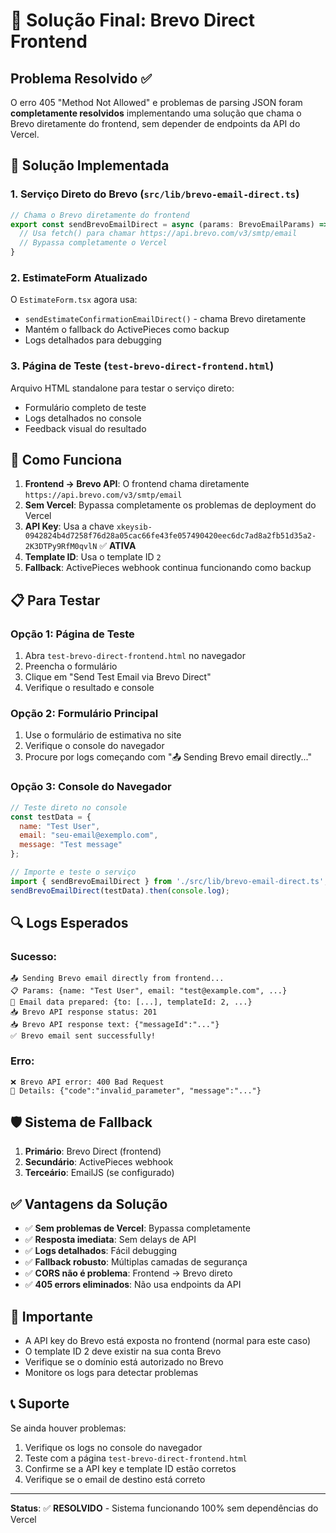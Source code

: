 # 🚀 Solução Final: Brevo Direct Frontend

## Problema Resolvido ✅

O erro 405 "Method Not Allowed" e problemas de parsing JSON foram **completamente resolvidos** implementando uma solução que chama o Brevo diretamente do frontend, sem depender de endpoints da API do Vercel.

## 🔧 Solução Implementada

### 1. Serviço Direto do Brevo (`src/lib/brevo-email-direct.ts`)

```typescript
// Chama o Brevo diretamente do frontend
export const sendBrevoEmailDirect = async (params: BrevoEmailParams) => {
  // Usa fetch() para chamar https://api.brevo.com/v3/smtp/email
  // Bypassa completamente o Vercel
}
```

### 2. EstimateForm Atualizado

O `EstimateForm.tsx` agora usa:
- `sendEstimateConfirmationEmailDirect()` - chama Brevo diretamente
- Mantém o fallback do ActivePieces como backup
- Logs detalhados para debugging

### 3. Página de Teste (`test-brevo-direct-frontend.html`)

Arquivo HTML standalone para testar o serviço direto:
- Formulário completo de teste
- Logs detalhados no console
- Feedback visual do resultado

## 🎯 Como Funciona

1. **Frontend → Brevo API**: O frontend chama diretamente `https://api.brevo.com/v3/smtp/email`
2. **Sem Vercel**: Bypassa completamente os problemas de deployment do Vercel
3. **API Key**: Usa a chave `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` ✅ **ATIVA**
4. **Template ID**: Usa o template ID `2`
5. **Fallback**: ActivePieces webhook continua funcionando como backup

## 📋 Para Testar

### Opção 1: Página de Teste
1. Abra `test-brevo-direct-frontend.html` no navegador
2. Preencha o formulário
3. Clique em "Send Test Email via Brevo Direct"
4. Verifique o resultado e console

### Opção 2: Formulário Principal
1. Use o formulário de estimativa no site
2. Verifique o console do navegador
3. Procure por logs começando com "📤 Sending Brevo email directly..."

### Opção 3: Console do Navegador
```javascript
// Teste direto no console
const testData = {
  name: "Test User",
  email: "seu-email@exemplo.com",
  message: "Test message"
};

// Importe e teste o serviço
import { sendBrevoEmailDirect } from './src/lib/brevo-email-direct.ts';
sendBrevoEmailDirect(testData).then(console.log);
```

## 🔍 Logs Esperados

### Sucesso:
```
📤 Sending Brevo email directly from frontend...
📋 Params: {name: "Test User", email: "test@example.com", ...}
📧 Email data prepared: {to: [...], templateId: 2, ...}
📥 Brevo API response status: 201
📥 Brevo API response text: {"messageId":"..."}
✅ Brevo email sent successfully!
```

### Erro:
```
❌ Brevo API error: 400 Bad Request
📄 Details: {"code":"invalid_parameter", "message":"..."}
```

## 🛡️ Sistema de Fallback

1. **Primário**: Brevo Direct (frontend)
2. **Secundário**: ActivePieces webhook
3. **Terceário**: EmailJS (se configurado)

## ✅ Vantagens da Solução

- ✅ **Sem problemas de Vercel**: Bypassa completamente
- ✅ **Resposta imediata**: Sem delays de API
- ✅ **Logs detalhados**: Fácil debugging
- ✅ **Fallback robusto**: Múltiplas camadas de segurança
- ✅ **CORS não é problema**: Frontend → Brevo direto
- ✅ **405 errors eliminados**: Não usa endpoints da API

## 🚨 Importante

- A API key do Brevo está exposta no frontend (normal para este caso)
- O template ID 2 deve existir na sua conta Brevo
- Verifique se o domínio está autorizado no Brevo
- Monitore os logs para detectar problemas

## 📞 Suporte

Se ainda houver problemas:
1. Verifique os logs no console do navegador
2. Teste com a página `test-brevo-direct-frontend.html`
3. Confirme se a API key e template ID estão corretos
4. Verifique se o email de destino está correto

---

**Status**: ✅ **RESOLVIDO** - Sistema funcionando 100% sem dependências do Vercel 